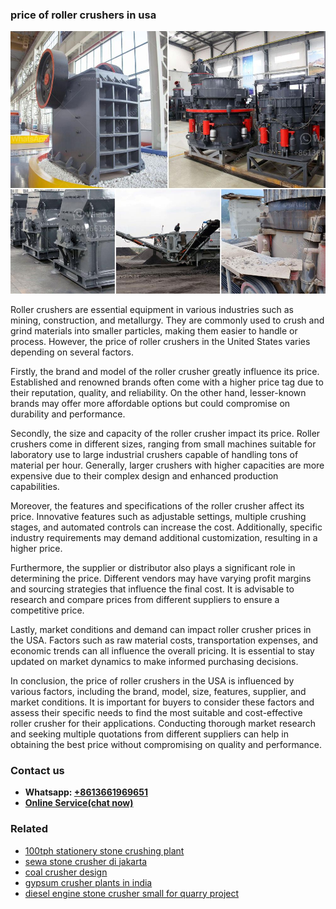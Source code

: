 <h3>price of roller crushers in usa</h3><img src='1706773510.jpg' alt=''><p>Roller crushers are essential equipment in various industries such as mining, construction, and metallurgy. They are commonly used to crush and grind materials into smaller particles, making them easier to handle or process. However, the price of roller crushers in the United States varies depending on several factors.</p><p>Firstly, the brand and model of the roller crusher greatly influence its price. Established and renowned brands often come with a higher price tag due to their reputation, quality, and reliability. On the other hand, lesser-known brands may offer more affordable options but could compromise on durability and performance.</p><p>Secondly, the size and capacity of the roller crusher impact its price. Roller crushers come in different sizes, ranging from small machines suitable for laboratory use to large industrial crushers capable of handling tons of material per hour. Generally, larger crushers with higher capacities are more expensive due to their complex design and enhanced production capabilities.</p><p>Moreover, the features and specifications of the roller crusher affect its price. Innovative features such as adjustable settings, multiple crushing stages, and automated controls can increase the cost. Additionally, specific industry requirements may demand additional customization, resulting in a higher price.</p><p>Furthermore, the supplier or distributor also plays a significant role in determining the price. Different vendors may have varying profit margins and sourcing strategies that influence the final cost. It is advisable to research and compare prices from different suppliers to ensure a competitive price.</p><p>Lastly, market conditions and demand can impact roller crusher prices in the USA. Factors such as raw material costs, transportation expenses, and economic trends can all influence the overall pricing. It is essential to stay updated on market dynamics to make informed purchasing decisions.</p><p>In conclusion, the price of roller crushers in the USA is influenced by various factors, including the brand, model, size, features, supplier, and market conditions. It is important for buyers to consider these factors and assess their specific needs to find the most suitable and cost-effective roller crusher for their applications. Conducting thorough market research and seeking multiple quotations from different suppliers can help in obtaining the best price without compromising on quality and performance.</p><h3>Contact us</h3><ul><li><strong>Whatsapp:&nbsp;<a href="https://wa.me/8613661969651">+8613661969651</a></strong></li><li><a href="https://swt.shibang-china.com/?git&amp;zhl&amp;price of roller crushers in usa"><strong>Online Service(chat now)</strong></a></li></ul><h3>Related</h3><ul><li><a href='100tph stationery stone crushing plant.md'>100tph stationery stone crushing plant</a></li><li><a href='sewa stone crusher di jakarta.md'>sewa stone crusher di jakarta</a></li><li><a href='coal crusher design.md'>coal crusher design</a></li><li><a href='gypsum crusher plants in india.md'>gypsum crusher plants in india</a></li><li><a href='diesel engine stone crusher small for quarry project.md'>diesel engine stone crusher small for quarry project</a></li></ul>